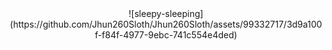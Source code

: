 <center>
![sleepy-sleeping](https://github.com/Jhun260Sloth/Jhun260Sloth/assets/99332717/3d9a100f-f84f-4977-9ebc-741c554e4ded)
</center>
